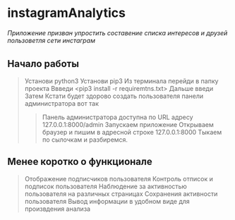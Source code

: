 instagramAnalytics
==================

###### Приложение призван упростить составение списка интересов и друзей пользоветля сети инстаграм

Начало работы
-------------
> Установи python3
> Установи pip3
> Из терминала перейди в папку проекта
> Ввведи <pip3 install -r requiremtns.txt>
> Дальше введи <python3 manage.py makemigrations analytics>
> Затем <python3 manage.py migrate analytics>
> Кстати будет здорово создать пользователя панели администратора вот так <python3 manage.py createsuperuser> 
>> Панель администратора доступна по URL адресу 127.0.0.1:8000/admin
> Запускаем приложение <python3 manage.py runserver>
> Открываем браузер и пишим в адресной строке 127.0.0.1:8000 
> Тыкаем по сылочкам и разбиремся.

Менее коротко о функционале
---------------------------
> Отображение подписчиков пользователя
> Контроль отписок и подписок пользователя
> Наблюдение за активностью пользователя на различных страницах
> Сохранения активности пользователя
> Вывод информации в удобном виде для произвдения анализа

